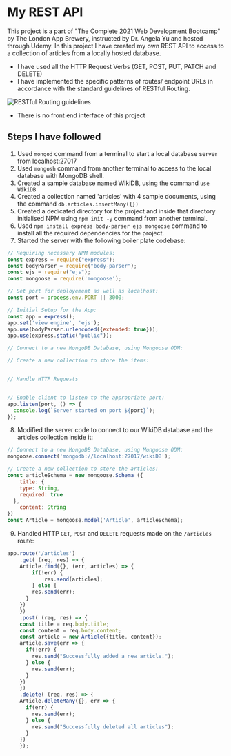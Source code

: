 # My REST API
This project is a part of "The Complete 2021 Web Development Bootcamp" by The London App Brewery, instructed by Dr. Angela Yu and hosted through Udemy. In this project I have created my own REST API to access to a collection of articles from a locally hosted database.

- I have used all the HTTP Request Verbs (GET, POST, PUT, PATCH and DELETE)
- I have implemented the specific patterns of routes/ endpoint URLs in accordance with the standard guidelines of RESTful Routing.    

![RESTful Routing guidelines](https://s3.us-west-2.amazonaws.com/secure.notion-static.com/a65415fa-333c-46ad-9116-39ebd9ee52d4/Untitled.png?X-Amz-Algorithm=AWS4-HMAC-SHA256&X-Amz-Credential=AKIAT73L2G45O3KS52Y5%2F20210909%2Fus-west-2%2Fs3%2Faws4_request&X-Amz-Date=20210909T132706Z&X-Amz-Expires=86400&X-Amz-Signature=792f030d88c03dd1e43d163c6833bd5a58c96e9d3db0b18c84bcaef65b02ae0f&X-Amz-SignedHeaders=host&response-content-disposition=filename%20%3D%22Untitled.png%22)
    
- There is no front end interface of this project

## Steps I have followed
1. Used `mongod` command from a terminal to start a local database server from localhost:27017
2. Used `mongosh` command from another terminal to access to the local database with MongoDB shell.
3. Created a sample database named WikiDB, using the command `use WikiDB`
4. Created a collection named 'articles' with 4 sample documents, using the command `db.articles.insertMany({})`
5. Created a dedicated directory for the project and inside that directory initialised NPM using `npm init -y` command from another terminal.
6. Used `npm install express body-parser ejs mongoose` command to install all the required dependencies for the project. 
7. Started the server with the following boiler plate codebase:
```javascript
// Requiring necessary NPM modules:
const express = require("express");
const bodyParser = require("body-parser");
const ejs = require("ejs");
const mongoose = require('mongoose');

// Set port for deployement as well as localhost:
const port = process.env.PORT || 3000;

// Initial Setup for the App:
const app = express();
app.set('view engine', 'ejs');
app.use(bodyParser.urlencoded({extended: true}));
app.use(express.static("public"));

// Connect to a new MongoDB Database, using Mongoose ODM:

// Create a new collection to store the items:


// Handle HTTP Requests


// Enable client to listen to the appropriate port:
app.listen(port, () => {
  console.log(`Server started on port ${port}`);
});
```          
                 
8. Modified the server code to connect to our WikiDB database and the articles collection inside it:
```javascript
// Connect to a new MongoDB Database, using Mongoose ODM:
mongoose.connect('mongodb://localhost:27017/wikiDB');

// Create a new collection to store the articles:
const articleSchema = new mongoose.Schema ({
	title: {
    type: String,
    required: true
  },
	content: String
})
const Article = mongoose.model('Article', articleSchema);
```    

9. Handled HTTP `GET`, `POST` and `DELETE` requests made on the `/articles` route:
```javascript
app.route('/articles')
	.get( (req, res) => {
    Article.find({}, (err, articles) => {
  		if(!err) {
  			res.send(articles);
  		} else {
        res.send(err);
      }
  	})
	})
	.post( (req, res) => {
    const title = req.body.title;
    const content = req.body.content;
    const article = new Article({title, content});
    article.save(err => {
      if(!err) {
        res.send("Successfully added a new article.");
      } else {
        res.send(err);
      }
    })
	})
	.delete( (req, res) => {
    Article.deleteMany({}, err => {
      if(err) {
        res.send(err);
      } else {
        res.send("Successfully deleted all articles");
      }
    })
	});
```
